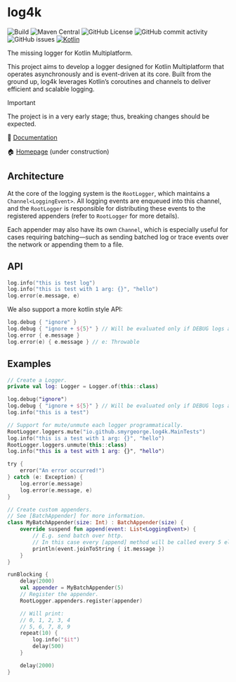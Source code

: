 # log4k

![Build](https://github.com/smyrgeorge/log4k/actions/workflows/ci.yml/badge.svg)
![Maven Central](https://img.shields.io/maven-central/v/io.github.smyrgeorge/log4k)
![GitHub License](https://img.shields.io/github/license/smyrgeorge/log4k)
![GitHub commit activity](https://img.shields.io/github/commit-activity/w/smyrgeorge/log4k)
![GitHub issues](https://img.shields.io/github/issues/smyrgeorge/log4k)
[![Kotlin](https://img.shields.io/badge/kotlin-2.0.21-blue.svg?logo=kotlin)](http://kotlinlang.org)

The missing logger for Kotlin Multiplatform.

This project aims to develop a logger designed for Kotlin Multiplatform
that operates asynchronously and is event-driven at its core.
Built from the ground up, log4k leverages Kotlin’s coroutines
and channels to deliver efficient and scalable logging.

> [!IMPORTANT]  
> The project is in a very early stage; thus, breaking changes should be expected.

📖 [Documentation](https://smyrgeorge.github.io/log4k/)

🏠 [Homepage](https://smyrgeorge.github.io/) (under construction)

## Architecture

At the core of the logging system is the `RootLogger`, which maintains a `Channel<LoggingEvent>`.
All logging events are enqueued into this channel, and the `RootLogger` is responsible for distributing
these events to the registered appenders (refer to `RootLogger` for more details).

Each appender may also have its own `Channel`, which is especially useful
for cases requiring batching—such as sending batched log or trace events over the network or
appending them to a file.

## API

```kotlin
log.info("this is test log")
log.info("this is test with 1 arg: {}", "hello")
log.error(e.message, e)
```

We also support a more kotlin style API:

```kotlin
log.debug { "ignore" }
log.debug { "ignore + ${5}" } // Will be evaluated only if DEBUG logs are enabled.
log.error { e.message }
log.error(e) { e.message } // e: Throwable
```

## Examples

```kotlin
// Create a Logger.
private val log: Logger = Logger.of(this::class)

log.debug("ignore")
log.debug { "ignore + ${5}" } // Will be evaluated only if DEBUG logs are enabled.
log.info("this is a test")

// Support for mute/unmute each logger programmatically.
RootLogger.loggers.mute("io.github.smyrgeorge.log4k.MainTests")
log.info("this is a test with 1 arg: {}", "hello")
RootLogger.loggers.unmute(this::class)
log.info("this is a test with 1 arg: {}", "hello")

try {
    error("An error occurred!")
} catch (e: Exception) {
    log.error(e.message)
    log.error(e.message, e)
}

// Create custom appenders.
// See [BatchAppender] for more information.
class MyBatchAppender(size: Int) : BatchAppender(size) {
    override suspend fun append(event: List<LoggingEvent>) {
        // E.g. send batch over http.
        // In this case every [append] method will be called every 5 elements.
        println(event.joinToString { it.message })
    }
}

runBlocking {
    delay(2000)
    val appender = MyBatchAppender(5)
    // Register the appender.
    RootLogger.appenders.register(appender)

    // Will print:
    // 0, 1, 2, 3, 4
    // 5, 6, 7, 8, 9
    repeat(10) {
        log.info("$it")
        delay(500)
    }

    delay(2000)
}
```